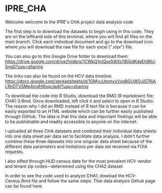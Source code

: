 # IPRE_CHA

Welcome welcome to the IPRE's CHA project data analysis code 

The first step is to download the datasets to begin using in this code. They are on the lefthand side of this terminal, where you will find all files on the main branch. Click each individual document and go to the download icon where you will download the raw file for each excel (".xlsx") file. 

You can also go to this Google Drive folder to download them: 
https://drive.google.com/drive/folders/1CWkQ1mQse5i6XU16iGdKdaEh8Kci5ngG?usp=sharing

The links can also be found on the HCV data timeline:
https://docs.google.com/spreadsheets/d/1GMyuUmmvxVxg8GUj8OJjS7RiALRtiDTVSMe4mdH9sqc/edit?usp=sharing

To download the code into R Studio, download the RMD (R markdown) file: CHA1-3.Rmd. Once downloaded, left click it and select to open in R Studio. The reason why I did an RMD instead of R text file is because it can be easily exported to an HTML website which can be further easily published through GitHub. The idea is that this data and important findings will be able to be publishable and readily accessible to anyone on the internet. 

I uploaded all three CHA datasets and combined their individual data sheets into one data sheet per data set to facilitate data analysis. I didn't further combine these three datasets into one singular data sheet because of the different data parameters and limitations per data set received via FOIA requests.

I also sifted through HUD census data for the most prevalent HCV vendor and tenant zip codes—determined using the CHA2 dataset. 

In order to see the code used to analyze CHA1, dowload the HCV-Census.Rmd file and follow the same steps. That data analysis Github page can be found here:

